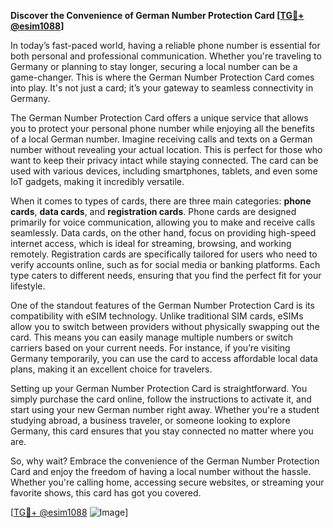 **Discover the Convenience of German Number Protection Card [[TG💪+ @esim1088](https://t.me/s/esim1088)]**

In today’s fast-paced world, having a reliable phone number is essential for both personal and professional communication. Whether you're traveling to Germany or planning to stay longer, securing a local number can be a game-changer. This is where the German Number Protection Card comes into play. It's not just a card; it’s your gateway to seamless connectivity in Germany.

The German Number Protection Card offers a unique service that allows you to protect your personal phone number while enjoying all the benefits of a local German number. Imagine receiving calls and texts on a German number without revealing your actual location. This is perfect for those who want to keep their privacy intact while staying connected. The card can be used with various devices, including smartphones, tablets, and even some IoT gadgets, making it incredibly versatile.

When it comes to types of cards, there are three main categories: **phone cards**, **data cards**, and **registration cards**. Phone cards are designed primarily for voice communication, allowing you to make and receive calls seamlessly. Data cards, on the other hand, focus on providing high-speed internet access, which is ideal for streaming, browsing, and working remotely. Registration cards are specifically tailored for users who need to verify accounts online, such as for social media or banking platforms. Each type caters to different needs, ensuring that you find the perfect fit for your lifestyle.

One of the standout features of the German Number Protection Card is its compatibility with eSIM technology. Unlike traditional SIM cards, eSIMs allow you to switch between providers without physically swapping out the card. This means you can easily manage multiple numbers or switch carriers based on your current needs. For instance, if you’re visiting Germany temporarily, you can use the card to access affordable local data plans, making it an excellent choice for travelers.

Setting up your German Number Protection Card is straightforward. You simply purchase the card online, follow the instructions to activate it, and start using your new German number right away. Whether you're a student studying abroad, a business traveler, or someone looking to explore Germany, this card ensures that you stay connected no matter where you are.

So, why wait? Embrace the convenience of the German Number Protection Card and enjoy the freedom of having a local number without the hassle. Whether you're calling home, accessing secure websites, or streaming your favorite shows, this card has got you covered. 

[[TG💪+ @esim1088](https://t.me/s/esim1088) ![Image](https://i.postimg.cc/Y0z9fWf4/image.png)]